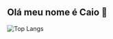 ## Olá meu nome é Caio 👋

![Top Langs](https://github-readme-stats.vercel.app/api/top-langs/?username=anuraghazra&hide_progress=true)
